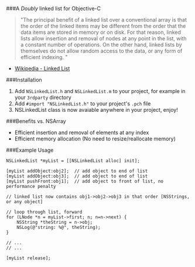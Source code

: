 ###A *Doubly* linked list for Objective-C

> "The principal benefit of a linked list over a conventional array is that the order of the linked items may be different from the order that the data items are stored in memory or on disk. For that reason, linked lists allow insertion and removal of nodes at any point in the list, with a constant number of operations.
On the other hand, linked lists by themselves do not allow random access to the data, or any form of efficient indexing. "

* [Wikipedia - Linked List](http://en.wikipedia.org/wiki/Linked_list)

###Installation 

1. Add `NSLinkedList.h` and `NSLinkedList.m` to your project, for example in your `3rdparty` directory
2. Add `#import "NSLinkedList.h"` to your project's `.pch` file
3. NSLinkedList class is now avaiable anywhere in your project, enjoy!

###Benefits vs. NSArray
* Efficient insertion and removal of elements at any index
* Efficient memory allocation (No need to resize/reallocate memory)


###Example Usage

	NSLinkedList *myList = [[NSLinkedList alloc] init];

	[myList addObject:obj2];  // add object to end of list
	[myList addObject:obj3];  // add object to end of list
	[myList pushFront:obj1];  // add object to front of list, no performance penalty

	// linked list now contains obj1->obj2->obj3 in that order [NSStrings, or any object]
	
	// loop through list, forward
	for (LNode *n = myList->first; n; n=n->next) {
		NSString *theString = n->obj;
		NSLog(@"string: %@", theString);
	}

	// ...
	// ...

	[myList release];
					
